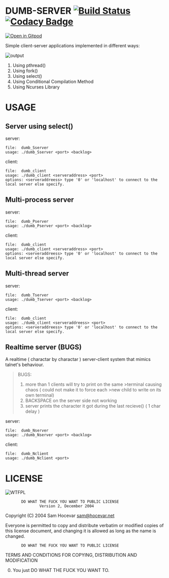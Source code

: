 # DUMB-SERVER [![Build Status](https://travis-ci.org/deep5050/dumb-server.svg?branch=master)](https://travis-ci.org/deep5050/dumb-server) [![Codacy Badge](https://api.codacy.com/project/badge/Grade/8053bfdc3a4a4ca8bcbb28a848c3f2f3)](https://www.codacy.com/manual/dipankarpal5050/dumb-server?utm_source=github.com&amp;utm_medium=referral&amp;utm_content=deep5050/dumb-server&amp;utm_campaign=Badge_Grade) 
[![Open in Gitpod](https://gitpod.io/button/open-in-gitpod.svg)](https://gitpod.io/#https://github.com/deep5050/dumb-server)

Simple client-server applications implemented in different ways:

![output](/screenshots/output.png)

1. Using pthread()
2. Using fork()
3. Using select()
4. Using Conditional Compilation Method
5. Using Ncurses Library

# USAGE

## Server using select()
server: 

	file:  dumb_Sserver
	usage: ./dumb_Sserver <port> <backlog>

client: 

	file:  dumb_client
	usage: ./dumb_client <serveraddress> <port>
	options: <serveraddreess> type '0' or 'localhost' to connect to the local server else specify.


## Multi-process server
server: 

	file:  dumb_Pserver
	usage: ./dumb_Pserver <port> <backlog>

client: 

	file:  dumb_client
	usage: ./dumb_client <serveraddress> <port>
	options: <serveraddreess> type '0' or 'localhost' to connect to the local server else specify.


## Multi-thread server 
server:

	file:  dumb_Tserver
	usage: ./dumb_Tserver <port> <backlog>


client:

	file:  dumb_client
	usage: ./dumb_client <serveraddreess> <port>
	options: <serveraddreess> type '0' or 'localhost' to connect to the local server else specify.

	
## Realtime server (BUGS)
A realtime ( charactar by charactar ) server-client system that mimics talnet's behaviour.

>BUGS:
>1. more than 1 clients will try to print on the same >terminal causing chaos ( could not make it to force each >new child to write on its own terminal)
>2. BACKSPACE on the server side not working
>3. server prints the character it got during the last recieve() ( 1 char delay )

server:

	file:  dumb_Nserver
	usage: ./dumb_Nserver <port> <backlog>

client:

	file:  dumb_Nclient
	usage: ./dumb_Nclient <port>
	
	
	
	
# LICENSE

	
![WTFPL](http://www.wtfpl.net/wp-content/uploads/2012/12/wtfpl-badge-1.png)

           DO WHAT THE FUCK YOU WANT TO PUBLIC LICENSE
                   Version 2, December 2004
 
Copyright (C) 2004 Sam Hocevar <sam@hocevar.net>

Everyone is permitted to copy and distribute verbatim or modified
copies of this license document, and changing it is allowed as long
as the name is changed.
 
           DO WHAT THE FUCK YOU WANT TO PUBLIC LICENSE
  TERMS AND CONDITIONS FOR COPYING, DISTRIBUTION AND MODIFICATION

 0. You just DO WHAT THE FUCK YOU WANT TO.
